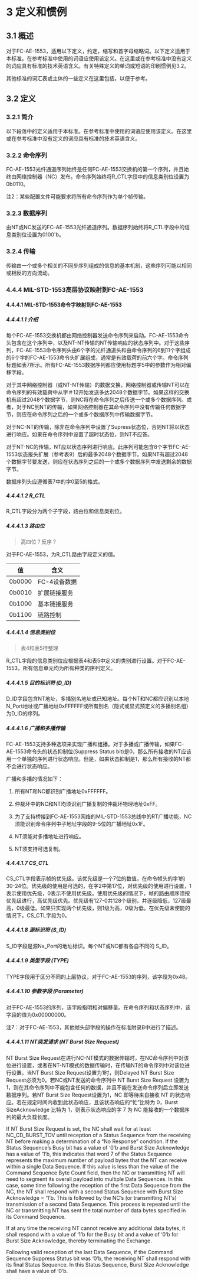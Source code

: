 # 3 定义和惯例
## 3.1 概述

对于FC-AE-1553，适用以下定义，约定，缩写和首字母缩略词。以下定义适用于本标准。在参考标准中使用的词语应使用该定义。在这里或在参考标准中没有定义的词应具有标准的技术英语含义。有关特殊定义的单词或短语的印刷惯例见3.2。

其他标准的词汇表或主体的一些定义在这里包括，以便于参考。

## 3.2 定义

### 3.2.1 简介

以下段落中的定义适用于本标准。在参考标准中使用的词语应使用该定义。在这里或在参考标准中没有定义的词应具有标准的技术英语含义。

### 3.2.2 命令序列

FC-AE-1553光纤通道序列始终是任何FC-AE-1553交换机的第一个序列，并且始终由网络控制器（NC）发布。命令序列始终将R_CTL字段中的信息类别位设置为0b0110。

注2：某些配置文件可能要求将所有命令序列作为单个帧传输。

### 3.2.3 数据序列

由NT或NC发送的FC-AE-1553光纤通道序列。数据序列始终将R_CTL字段中的信息类别位设置为0100'b。

### 3.2.4 传输

传输由一个或多个相关的不同步序列组成的信息的基本机制，这些序列可能以相同或相反的方向流动。






### 4.4.4 MIL-STD-1553高层协议映射到FC-AE-1553
#### 4.4.4.1 MIL-STD-1553命令字映射到FC-AE-1553
##### 4.4.4.1.1 介绍

每个FC-AE-1553交换机都由网络控制器发送命令序列来启动。FC-AE-1553命令头包含在这个序列中，以及NT-NT传输的NT传输响应的状态序列中。对于这些序列，FC-AE-1553命令序列头由6个字的光纤通道头和由命令序列的6到11个字组成的6个字的FC-AE-1553命令头扩展组成，通常是有效载荷的前六个字。命令序列标题如表7所示。所有FC-AE-1553数据序列都应使用标题字5中的参数作为相对偏移字段。

对于其中网络控制器（或NT-NT传输）的数据交换，网络控制器或传输NT可以在命令序列的有效载荷中从字＃12开始发送多达2048个数据字节。如果这样的交换机有超过2048个数据字节，则NC将在命令序列之后传送一个或多个数据序列。或者，对于NC到NT的传输，如果网络控制器在其命令序列中没有传输任何数据字节，则应在命令序列之后的一个或多个数据序列中传输数据字节。

对于NC-NT的传输，除非在命令序列中设置了Supress状态位，否则NT将以状态进行响应。如果在命令序列中设置了超时状态位，则NT不应答。


对于NT-NC的传输，NT应以状态序列进行响应。此序列可能包含8个字节FC-AE-1553状态报头扩展（参考表9）后的最多2048个数据字节。如果NT有超过2048个数据字节要发送，则应在状态序列之后的一个或多个数据序列中发送剩余的数据字节。

数据序列头应遵循表7中的字0至5的格式。

##### 4.4.4.1.2 R_CTL

R_CTL字段分为两个子字段，路由位和信息类别位。

##### 4.4.4.1.3 路由位

> 高四位？反序？

对于FC-AE-1553，为R_CTL路由字段定义的值。

| 值 | 含义 |
| --- | --- |
| 0b0000 | FC-4设备数据 |
| 0b0010 | 扩展链接服务 |
| 0b1000 | 基本链接服务 |
| 0b1100 | 链路控制 |

##### 4.4.4.1.4 信息类别位

> 表4和表5待整理

R_CTL字段的信息类别位应根据表4和表5中定义的类别进行设置。对于FC-AE-1553，所有信息单元均为所有种类的序列定义。

##### 4.4.4.1.5 目的标识符 (D_ID)

D_ID字段包含NT地址，多播别名地址或已知地址。每个NT和NC都应识别以本地N_Port地址或广播地址0xFFFFFF或所有别名（隐式或显式预定义的多播别名组）为D_ID的序列。

##### 4.4.4.1.6 广播和多播传输

FC-AE-1553支持多种选项来实现广播和组播。对于多播或广播传输，如果FC-AE-1553命令头的状态抑制位(Suppress Status bit)是0，那么所有接收的NT应该用一个单独的序列进行状态响应。但是，如果状态抑制是1，那么所有接收的NT都不会进行状态响应。

广播和多播的情况如下：

1. 所有NT和NC都识别广播地址0xFFFFFF。

2. 仲裁环中的NC和NT均须识别广播复制的仲裁环物理地址0xFF。

3. 为了支持桥接到FC-AE-1553网络的MIL-STD-1553总线中的RT广播功能，NC须能识别命令序列中子地址字段的9-5位的广播地址0x1F。

4. NT须能对多播地址进行响应。

5. NT须支持可选复制。

##### 4.4.4.1.7 CS_CTL

CS_CTL字段表示帧的优先级。该优先级是一个7位的数值，在命令帧头的字1的30-24位。优先级的使用是可选的，在字2中第17位，对优先级的使用进行设置，1表示使用优先级，0表示不使用优先级。使用优先级的情况下，帧的路由顺序须按优先级进行，高优先级优先。优先级有127-0共128个级别，并逐级降低，127级最高，0级最低。如果只实现两个优先级，则1级为高，0级为低。在优先级未使能的情况下，CS_CTL字段为0。

##### 4.4.4.1.8 源标识符 (S_ID)

S_ID字段是源Nx_Port的地址标识。每个NT或NC都有各自不同的 S_ID。

##### 4.4.4.1.9 类型字段 (TYPE)

TYPE字段用于区分不同的上层协议，对于FC-AE-1553的序列，该字段为0x48。

##### 4.4.4.1.10 参数字段 (Parameter)

对于FC-AE-1553的序列，该字段指明相对偏移量。在命令序列和状态序列中，该字段的值为0x00000000。

注7：对于FC-AE-1553，其他帧头部字段的操作在标准附录B中进行了描述。

##### 4.4.4.1.11 NT突发请求 (NT Burst Size Request)

NT Burst Size Request在进行NC-NT模式的数据传输时，在NC命令序列中对该位进行设置，或者在NT-NT模式的数据传输时，在传输NT的命令序列中对该位进行设置。当NT Burst Size Request设置为1时，则Delayed NT Burst Size Request必须为0。若NC或NT发送的命令序列中 NT Burst Size Request 设置为 1，则在其命令序列中不能包含任何的数据，并且不能在发送命令序列后立即发送数据序列。若NT Burst Size Request设置为1，NC 即等待来自接收 NT 的状态响应。若在规定时间内收到此状态响应，且该状态响应的“忙”比特为 0，Burst SizeAcknowledge 比特为 1，则表示状态响应的字 7 为 NC 能接收的一个数据序列的最大负载长度。

If NT Burst Size Request is set, the NC shall wait for at least NC_CD_BURST_TOV until reception of a Status Sequence from the receiving NT before making a determination of a “No Response” condition. If the Status Sequence’s Busy bit has a value of ‘0’b and Burst Size Acknowledge has a value of ‘1’b, this indicates that word 7 of the Status Sequence represents the maximum number of payload bytes that the NT can receive within a single Data Sequence. If this value is less than the value of the Command Sequence Byte Count field, then the NC or transmitting NT will need to segment its overall payload into multiple Data Sequences. In this case, some time following the reception of the first Data Sequence from the NC, the NT shall respond with a second Status Sequence with Burst Size Acknowledge = ‘1’b. This is followed by the NC’s (or transmitting NT’s) transmission of a second Data Sequence. This process is repeated until the NC or transmitting NT has sent the total number of data bytes specified in its Command Sequence.

If at any time the receiving NT cannot receive any additional data bytes, it shall respond with a value of ‘1’b for the Busy bit and a value of ‘0’b for Burst Size Acknowledge, thereby terminating the Exchange.

Following valid reception of the last Data Sequence, if the Command Sequence Suppress Status bit was ‘0’b, the receiving NT shall respond with its final Status Sequence. In this Status Sequence, Burst Size Acknowledge shall have a value of ‘0’b.


